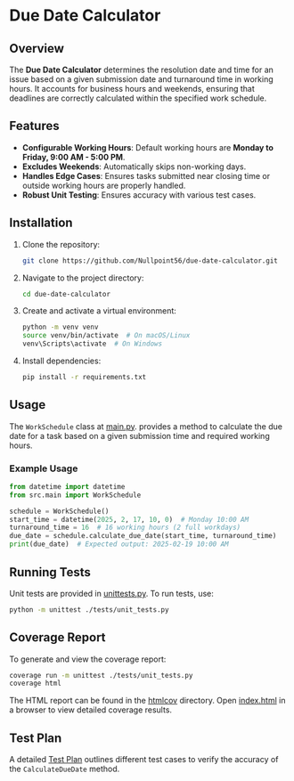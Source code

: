 # Due Date Calculator

## Overview
The **Due Date Calculator** determines the resolution date and time for an issue based on a given submission date and turnaround time in working hours. It accounts for business hours and weekends, ensuring that deadlines are correctly calculated within the specified work schedule.

## Features
- **Configurable Working Hours**: Default working hours are **Monday to Friday, 9:00 AM - 5:00 PM**.
- **Excludes Weekends**: Automatically skips non-working days.
- **Handles Edge Cases**: Ensures tasks submitted near closing time or outside working hours are properly handled.
- **Robust Unit Testing**: Ensures accuracy with various test cases.

## Installation
1. Clone the repository:
    ```sh
    git clone https://github.com/Nullpoint56/due-date-calculator.git
    ```
2. Navigate to the project directory:
    ```sh
    cd due-date-calculator
    ```
3. Create and activate a virtual environment:
    ```sh
    python -m venv venv
    source venv/bin/activate  # On macOS/Linux
    venv\Scripts\activate  # On Windows
    ```
4. Install dependencies:
    ```sh
    pip install -r requirements.txt
    ```


## Usage
The `WorkSchedule` class at [main.py](./src/main.py). provides a method to calculate the due date for a task based on a given submission time and required working hours.

### Example Usage
```python
from datetime import datetime
from src.main import WorkSchedule

schedule = WorkSchedule()
start_time = datetime(2025, 2, 17, 10, 0)  # Monday 10:00 AM
turnaround_time = 16  # 16 working hours (2 full workdays)
due_date = schedule.calculate_due_date(start_time, turnaround_time)
print(due_date)  # Expected output: 2025-02-19 10:00 AM
```

## Running Tests
Unit tests are provided in [unittests.py](./tests/unit_tests.py).
To run tests, use:
```sh
python -m unittest ./tests/unit_tests.py
```

## Coverage Report
To generate and view the coverage report:
```sh
coverage run -m unittest ./tests/unit_tests.py
coverage html
```
The HTML report can be found in the [htmlcov](./htmlcov) directory. Open [index.html](./htmlcov/index.html) in a browser to view detailed coverage results.

## Test Plan
A detailed [Test Plan](./docs/DueDateCalculator_test_Plan.md) outlines different test cases to verify the accuracy of the `CalculateDueDate` method.
